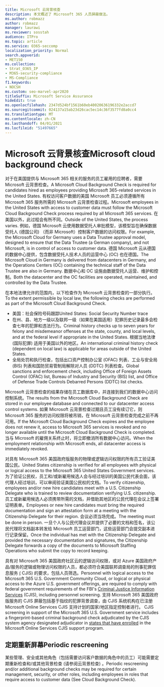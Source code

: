 ```yaml
---
title: Microsoft 云背景核查
description: 本文概述了 Microsoft 365 人员屏蔽做法。
ms.author: robmazz
author: robmazz
manager: laurawi
ms.reviewer: sosstah
audience: ITPro
ms.topic: article
ms.service: O365-seccomp
localization_priority: Normal
search.appverid:
- MET150
ms.collection:
- Strat_O365_IP
- M365-security-compliance
- MS-Compliance
f1.keywords:
- NOCSH
ms.custom: seo-marvel-apr2020
titleSuffix: Microsoft Service Assurance
hideEdit: true
ms.openlocfilehash: 2347d524bf1561b60eb40020636196332e2accd7
ms.sourcegitcommit: 024137a15ab23d26cac5ec14c36f3577fd8a0cc4
ms.translationtype: MT
ms.contentlocale: zh-CN
ms.lasthandoff: 04/01/2021
ms.locfileid: "51497665"
---
```

# <a name="microsoft-cloud-background-check"></a><span data-ttu-id="1139e-103">Microsoft 云背景核查</span><span class="sxs-lookup"><span data-stu-id="1139e-103">Microsoft cloud background check</span></span>

<span data-ttu-id="1139e-104">对于在美国提供与 Microsoft 365 相关的服务的员工雇用的应聘者，需要 Microsoft 云背景检查。</span><span class="sxs-lookup"><span data-stu-id="1139e-104">A Microsoft Cloud Background Check is required for candidates hired as employees providing Microsoft 365-related services in the United States.</span></span> <span data-ttu-id="1139e-105">有权访问客户数据的美国 Microsoft 员工必须遵循所有 Microsoft 365 服务所需的 Microsoft 云背景检查过程。</span><span class="sxs-lookup"><span data-stu-id="1139e-105">Microsoft employees in the United States with access to customer data must follow the Microsoft Cloud Background Check process required by all Microsoft 365 services.</span></span> <span data-ttu-id="1139e-106">在美国以外，此过程会有所不同。</span><span class="sxs-lookup"><span data-stu-id="1139e-106">Outside of the United States, the process varies.</span></span> <span data-ttu-id="1139e-107">例如，德国 Microsoft 云使用数据受托人审批模型，该模型旨在确保数据受托人 (德国公司) （而非 Microsoft）控制客户数据的访问权限。</span><span class="sxs-lookup"><span data-stu-id="1139e-107">For example, the Microsoft Cloud for Germany uses a Data Trustee approval model, designed to ensure that the Data Trustee (a German company), and not Microsoft, is in control of access to customer data.</span></span> <span data-ttu-id="1139e-108">德国 Microsoft 云从德国的数据中心提供，包含数据受托人技术人员的运营中心 (OC) 也在德国。</span><span class="sxs-lookup"><span data-stu-id="1139e-108">The Microsoft Cloud in Germany is delivered from datacenters in Germany, and the Operations Centers (OC) containing the technical staff of the Data Trustee are also in Germany.</span></span> <span data-ttu-id="1139e-109">数据中心和 OC 设施由数据受托人运营、维护和控制。</span><span class="sxs-lookup"><span data-stu-id="1139e-109">Both the datacenter and the OC facilities are operated, maintained, and controlled by the Data Trustee.</span></span>

<span data-ttu-id="1139e-110">在本地法律允许的范围内，以下检查作为 Microsoft 云背景检查的一部分执行。</span><span class="sxs-lookup"><span data-stu-id="1139e-110">To the extent permissible by local law, the following checks are performed as part of the Microsoft Cloud Background Check.</span></span>

- <span data-ttu-id="1139e-111">美国：社会保险号码跟踪</span><span class="sxs-lookup"><span data-stu-id="1139e-111">United States: Social Security Number trace</span></span>
- <span data-ttu-id="1139e-112">在州、县、地方一级以及联邦一级（如果在美国适用）犯罪历史记录最多会检查七年的犯罪和违法行为。</span><span class="sxs-lookup"><span data-stu-id="1139e-112">Criminal history checks up to seven years for felony and misdemeanor offenses at the state, county, and local levels, and at the federal level if appropriate in the United States.</span></span> <span data-ttu-id="1139e-113">根据当地法律 (国际犯罪) 适用于美国以外的地区。</span><span class="sxs-lookup"><span data-stu-id="1139e-113">An international criminal history check (dependent on local law) is applicable for areas outside of the United States.</span></span>
- <span data-ttu-id="1139e-114">全局处罚和执行检查，包括出口资产控制办公室 (OFAC) 列表、工业与安全局 (BIS) 列表和国防贸易管制局解除对人员 (DDTC) 列表检查。</span><span class="sxs-lookup"><span data-stu-id="1139e-114">Global sanctions and enforcement check, including Office of Foreign Assets Control (OFAC) list, Bureau of Industry and Security (BIS) list, and Office of Defense Trade Controls Debarred Persons (DDTC) list checks.</span></span>

<span data-ttu-id="1139e-115">Microsoft 云背景检查的结果存储在员工数据库中，并连接到我们的数据中心访问控制系统。</span><span class="sxs-lookup"><span data-stu-id="1139e-115">The results from the Microsoft Cloud Background Check are stored in our employee database and connected to our datacenter access control systems.</span></span> <span data-ttu-id="1139e-116">如果 Microsoft 云背景检查过期且员工没有续订它，则 Microsoft 365 服务的访问权限将被吊销，在 Microsoft 云背景检查完成之前不再可用。</span><span class="sxs-lookup"><span data-stu-id="1139e-116">If the Microsoft Cloud Background Check expires and the employee does not renew it, access to Microsoft 365 services is revoked and no longer available until the Microsoft Cloud Background Check is completed.</span></span> <span data-ttu-id="1139e-117">当与 Microsoft 的雇佣关系终止时，将立即撤消所有数据中心访问。</span><span class="sxs-lookup"><span data-stu-id="1139e-117">When the employment relationship with Microsoft ends, all datacenter access is immediately revoked.</span></span>

<span data-ttu-id="1139e-118">对具有 Microsoft 365 美国政府版服务的物理或逻辑访问权限的所有员工验证美国公民。</span><span class="sxs-lookup"><span data-stu-id="1139e-118">United States citizenship is verified for all employees with physical or logical access to the Microsoft 365 United States Government services.</span></span> <span data-ttu-id="1139e-119">为了验证公民权，员工和/或新雇用候选人会与经过培训的美国公民代表会面，该代理人经过培训，可以审阅验证美国公民权的文档。</span><span class="sxs-lookup"><span data-stu-id="1139e-119">To verify citizenship, employees and/or new hire candidates meet with a U.S. Citizenship Delegate who is trained to review documentation verifying U.S. citizenship.</span></span> <span data-ttu-id="1139e-120">员工或新雇用候选人必须携带所需的文档，并借助其地区的公民代理在会议上签署证明表单。</span><span class="sxs-lookup"><span data-stu-id="1139e-120">Employees or new hire candidates must bring the required documentation and sign an attestation form at a meeting with the Citizenship Delegate for their region.</span></span> <span data-ttu-id="1139e-121">会议必须当场完成。</span><span class="sxs-lookup"><span data-stu-id="1139e-121">The meeting must be done in person.</span></span> <span data-ttu-id="1139e-122">一旦个人与公民代理会议并提供了必要的文档和签名，该公民代理将文档副本转发给 Microsoft 员工运营部门，这些运营部门会提交副本进行记录保留。</span><span class="sxs-lookup"><span data-stu-id="1139e-122">Once the individual has met with the Citizenship Delegate and provided the necessary documentation and signatures, the Citizenship Delegate forwards a copy of the documents to Microsoft Staffing Operations who submit the copy to record keeping.</span></span>

<span data-ttu-id="1139e-123">具有对 Microsoft 365 美国政府社区云的逻辑访问权限，或对 Azure 美国政府产品/服务的逻辑或物理访问权限的人员，都必须符合美国联邦调查局的刑事犯罪信息服务 [ (](https://www.fbi.gov/services/cjis) CJIS) 的要求，包括人员筛选。</span><span class="sxs-lookup"><span data-stu-id="1139e-123">Personnel with logical access to the Microsoft 365 U.S. Government Community Cloud, or logical or physical access to the Azure U.S. government offerings, are required to comply with federal government requirements of the FBI's [Criminal Justice Information Services](https://www.fbi.gov/services/cjis) (CJIS), including personnel screening.</span></span> <span data-ttu-id="1139e-124">支持 Microsoft 365 美国政府版服务的 CJIS 屏蔽包括基于指纹的犯罪背景调查，由 CJIS 系统机构在已注册 Microsoft Online Services CJIS 支持计划的国家/地区指定控制者进行。 [](https://blogs.office.com/2013/10/23/california-and-microsoft-sign-cjis-security-policy-agreement/)</span><span class="sxs-lookup"><span data-stu-id="1139e-124">CJIS screening in support of the Microsoft 365 U.S. Government service includes a fingerprint-based criminal background check adjudicated by the CJIS system agency designated adjudicator in [states that have enrolled](https://blogs.office.com/2013/10/23/california-and-microsoft-sign-cjis-security-policy-agreement/) in the Microsoft Online Services CJIS support program.</span></span>

## <a name="periodic-rescreening"></a><span data-ttu-id="1139e-125">定期重新屏幕</span><span class="sxs-lookup"><span data-stu-id="1139e-125">Periodic rescreening</span></span>

<span data-ttu-id="1139e-126">某些管理、安全或其他角色（包括需要访问客户数据的角色中的员工）可能需要定期重新检查和/或其他背景检查 (请参阅云背景检查) 。</span><span class="sxs-lookup"><span data-stu-id="1139e-126">Periodic rescreening and/or additional background checks may be required for certain management, security, or other roles, including employees in roles that require access to customer data (See Cloud Background Check).</span></span>